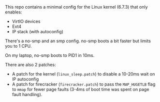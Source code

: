 This repo contains a minimal config for the Linux kernel (6.7.3) that only enables:
 - VirtIO devices
 - Ext4
 - IP stack (with autoconfig)

There's a no-smp and an smp config. no-smp boots a bit faster but limits you to 1 CPU.

On my laptop, no-smp boots to PID1 in 10ms.

There are also 2 patches:

- A patch for the kernel (`linux_sleep.patch`) to disable a 10-20ms wait on IP autoconfig
- A patch for firecracker (`firecracker.patch`) to pass the `MAP_HUGETLB` flag to `mmap` for fewer page faults (3-4ms of boot time was spent on page fault handling).
